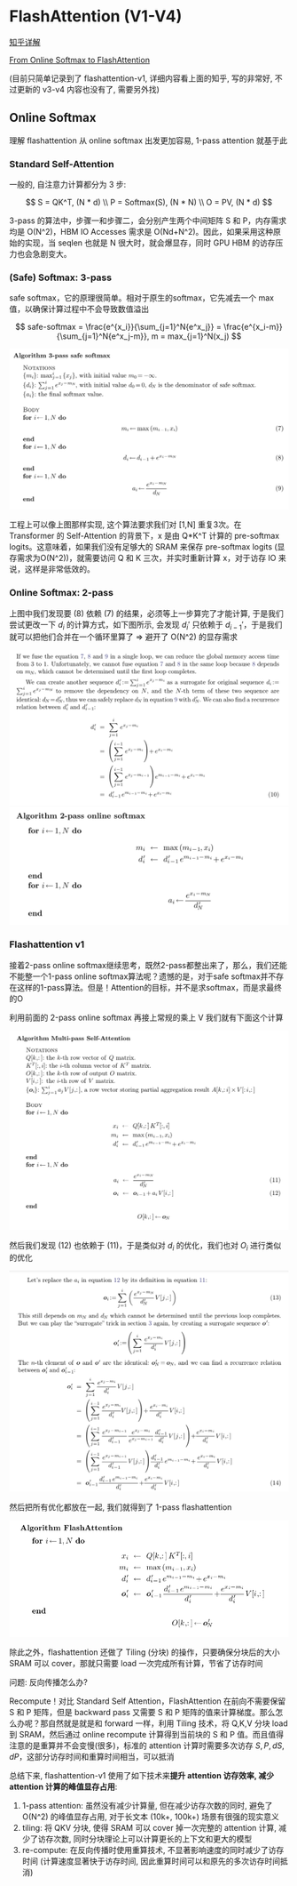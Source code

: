 # FlashAttention (V1-V4)

[知乎详解](https://zhuanlan.zhihu.com/p/668888063)

[From Online Softmax to FlashAttention](https://courses.cs.washington.edu/courses/cse599m/23sp/notes/flashattn.pdf)

(目前只简单记录到了 flashattention-v1, 详细内容看上面的知乎, 写的非常好, 不过更新的 v3-v4 内容也没有了, 需要另外找)

## Online Softmax
理解 flashattention 从 online softmax 出发更加容易, 1-pass attention 就基于此


### Standard Self-Attention
一般的, 自注意力计算都分为 3 步:

$$
    S = QK^T, (N * d) \\
    P = Softmax(S), (N * N) \\
    O = PV, (N * d)
$$

3-pass 的算法中，步骤一和步骤二，会分别产生两个中间矩阵 S 和 P，内存需求均是 O(N^2)，HBM IO Accesses 需求是 O(Nd+N^2)。因此，如果采用这种原始的实现，当 seqlen 也就是 N 很大时，就会爆显存，同时 GPU HBM 的访存压力也会急剧变大。

### (Safe) Softmax: 3-pass
safe softmax，它的原理很简单。相对于原生的softmax，它先减去一个 max 值，以确保计算过程中不会导致数值溢出

$$
safe-softmax = \frac{e^{x_i}}{\sum_{j=1}^N{e^x_j}} = \frac{e^{x_i-m}}{\sum_{j=1}^N{e^x_j-m}}, m = max_{j=1}^N(x_j)
$$

![alt text](assets/3-pass_safe_softmax.png)

工程上可以像上图那样实现, 这个算法要求我们对 [1,N] 重复3次。在 Transformer 的 Self-Attention 的背景下，x 是由 Q*K^T 计算的 pre-softmax logits。这意味着，如果我们没有足够大的 SRAM 来保存 pre-softmax logits (显存需求为O(N^2))，就需要访问 Q 和 K 三次，并实时重新计算 x，对于访存 IO 来说，这样是非常低效的。

### Online Softmax: 2-pass

上图中我们发现要 (8) 依赖 (7) 的结果，必须等上一步算完了才能计算, 于是我们尝试更改一下 $d_i$ 的计算方式，如下图所示, 会发现 $d_i'$ 只依赖于 $d_{i-1}'$，于是我们就可以把他们合并在一个循环里算了 => 避开了 O(N^2) 的显存需求

![alt text](assets/accumulate_d.png)
![alt text](assets/2-pass_online_softmax.png)

### Flashattention v1
接着2-pass online softmax继续思考，既然2-pass都整出来了，那么，我们还能不能整一个1-pass online softmax算法呢？遗憾的是，对于safe softmax并不存在这样的1-pass算法。但是！Attention的目标，并不是求softmax，而是求最终的O

利用前面的 2-pass online softmax 再接上常规的乘上 V 我们就有下面这个计算

![alt text](assets/multi-pass_self_attention.png)

然后我们发现 (12) 也依赖于 (11)，于是类似对 $d_i$ 的优化，我们也对 $O_i$ 进行类似的优化

![alt text](assets/accumulate_o.png)

然后把所有优化都放在一起, 我们就得到了 1-pass flashattention

![alt text](assets/1-pass-flashattention.png)

除此之外，flashattention 还做了 Tiling (分块) 的操作，只要确保分块后的大小 SRAM 可以 cover，那就只需要 load 一次完成所有计算，节省了访存时间

问题: 反向传播怎么办?

Recompute！对比 Standard Self Attention，FlashAttention 在前向不需要保留 S 和 P 矩阵，但是 backward pass 又需要 S 和 P 矩阵的值来计算梯度。那么怎么办呢？那自然就是就是和 forward 一样，利用 Tiling 技术，将 Q,K,V 分块 load 到 SRAM，然后通过 online recompute 计算得到当前块的 S 和 P 值。而且值得注意的是重算并不会变慢(很多)，标准的 attention 计算时需要多次访存 $S, P, dS, dP$，这部分访存时间和重算时间相当，可以抵消

总结下来, flashattention-v1 使用了如下技术来**提升 attention 访存效率, 减少 attention 计算的峰值显存占用**:

1. 1-pass attention: 虽然没有减少计算量, 但在减少访存次数的同时, 避免了 O(N^2) 的峰值显存占用, 对于长文本 (10k+, 100k+) 场景有很强的现实意义
2. tiling: 将 QKV 分块, 使得 SRAM 可以 cover 掉一次完整的 attention 计算, 减少了访存次数, 同时分块理论上可以计算更长的上下文和更大的模型
3. re-compute: 在反向传播时使用重算技术, 不显著影响速度的同时减少了访存时间 (计算速度显著快于访存时间, 因此重算时间可以和原先的多次访存时间抵消)